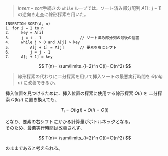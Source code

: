 <!--
<script type="text/javascript" async
  src="https://cdnjs.cloudflare.com/ajax/libs/mathjax/2.7.7/MathJax.js?config=TeX-MML-AM_CHTML">
</script>
-->
>$insert-sort$手続きの `while` ループでは、ソート済み部分配列 $A[1:j-1]$ の逆向き走査に線形探索を用いた。<br>
```
INSERTION-SORT(A, n)
1. for i = 2 to n
2.     key = A[i]
3.     j = i - 1                 // ソート済み部分列の最後の位置
4.     while j > 0 and A[j] > key
5.         A[j + 1] = A[j]       // 要素を右にシフト
6.         j = j - 1
7.     A[j + 1] = key 
```
$$
T(n)= \sum\limits_{i=2}^n O(i)=O(n^2)
$$
>線形探索の代わりに二分探索を用いて挿入ソートの最悪実行時間を $\Theta(n \lg n)$ に改善できるか。


挿入位置を見つけるために、挿入位置の探索に使用する線形探索 $O(i)$ を 二分探索 $O(\lg i)$ に置き換えても、<br>

$$
T_i=O(\lg i)+O(i)=O(i)
$$

となり、要素の右シフトにかかる計算量がボトルネックとなる。<br>
そのため、最悪実行時間は改善されず、

$$
T(n)= \sum\limits_{i=2}^n O(i)=O(n^2)
$$

のままであると考えられる。